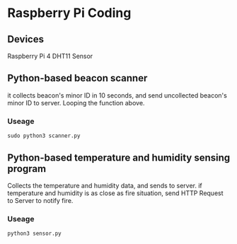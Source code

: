 # Raspberry Pi Coding

## Devices
Raspberry Pi 4
DHT11 Sensor

## Python-based beacon scanner
it collects beacon's minor ID in 10 seconds, and send uncollected beacon's minor ID to server.
Looping the function above.

### Useage
```
sudo python3 scanner.py
```

## Python-based temperature and humidity sensing program
Collects the temperature and humidity data, and sends to server.
if temperature and humidity is as close as fire situation, send HTTP Request to Server to notify fire.

### Useage 
```
python3 sensor.py
```

